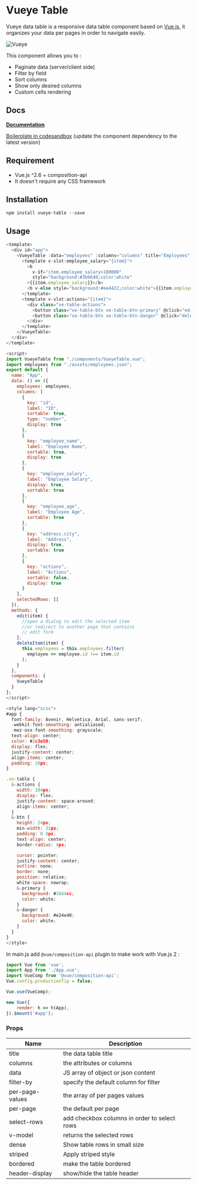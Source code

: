 # Vueye Table

Vueye data table is a responsive data table component based on [Vue.js](http://vuejs.org), it organizes
your data per pages in order to navigate easily.

![Vueye](https://raw.githubusercontent.com/boussadjra/vueye-table/master/src/assets/vueye.png)

This component allows you to :

-   Paginate data (server/client side)
-   Filter by field
-   Sort columns
-   Show only desired columns
-   Custom cells rendering
    

## Docs

**[Documentation](https://boussadjra.github.io/vueye-table/)**

[Boilerplate in codesandbox](https://codesandbox.io/s/bold-star-s7hgw) (update the component dependency to the latest version)



## Requirement

-   Vue.js ^2.6 + composition-api
-   It doesn't require any CSS framework

## Installation

```
npm install vueye-table --save
```

## Usage

```js
<template>
  <div id="app">
    <VueyeTable :data="employees" :columns="columns" title="Employees" filter-by="employee_salary">
      <template v-slot:employee_salary="{item}">
        <b
          v-if="item.employee_salary>100000"
          style="background:#3bb640;color:white"
        >{{item.employee_salary}}</b>
        <b v-else style="background:#ee4422;color:white">{{item.employee_salary}}</b>
      </template>
      <template v-slot:actions="{item}">
        <div class="ve-table-actions">
          <button class="ve-table-btn ve-table-btn-primary" @click="edit(item)">Edit</button>
          <button class="ve-table-btn ve-table-btn-danger" @click="deleteItem(item)">Delete</button>
        </div>
      </template>
    </VueyeTable>
  </div>
</template>

<script>
import VueyeTable from "./components/VueyeTable.vue";
import employees from "./assets/employees.json";
export default {
  name: "App",
  data: () => ({
    employees: employees,
    columns: [
      {
        key: "id",
        label: "ID",
        sortable: true,
        type: "number",
        display: true
      },
      {
        key: "employee_name",
        label: "Employee Name",
        sortable: true,
        display: true
      },
      {
        key: "employee_salary",
        label: "Employee Salary",
        display: true,
        sortable: true
      },
      {
        key: "employee_age",
        label: "Employee Age",
        sortable: true
      },
      {
        key: "address.city",
        label: "Address",
        display: true,
        sortable: true
      },
      {
        key: "actions",
        label: "Actions",
        sortable: false,
        display: true
      }
    ],
    selectedRows: []
  }),
  methods: {
    edit(item) {
      //open a dialog to edit the selected item
      //or redirect to another page that contains
      // edit form
    },
    deleteItem(item) {
      this.employees = this.employees.filter(
        employee => employee.id !== item.id
      );
    }
  },
  components: {
    VueyeTable
  }
};
</script>

<style lang="scss">
#app {
  font-family: Avenir, Helvetica, Arial, sans-serif;
  -webkit-font-smoothing: antialiased;
  -moz-osx-font-smoothing: grayscale;
  text-align: center;
  color: #2c3e50;
  display: flex;
  justify-content: center;
  align-items: center;
  padding: 20px;
}

.ve-table {
  &-actions {
    width: 104px;
    display: flex;
    justify-content: space-around;
    align-items: center;
  }
  &-btn {
    height: 24px;
    min-width: 32px;
    padding: 0 8px;
    text-align: center;
    border-radius: 4px;

    cursor: pointer;
    justify-content: center;
    outline: none;
    border: none;
    position: relative;
    white-space: nowrap;
    &-primary {
      background: #3844cc;
      color: white;
    }
    &-danger {
      background: #e24e40;
      color: white;
    }
  }
}
</style>


```

In main.js add `@vue/composition-api` plugin to make work with Vue.js 2 :

```js
import Vue from 'vue';
import App from './App.vue';
import VueComp from '@vue/composition-api';
Vue.config.productionTip = false;

Vue.use(VueComp);

new Vue({
	render: h => h(App),
}).$mount('#app');
```

### Props

| Name            | Description                                  |
| --------------- | -------------------------------------------- |
| title           | the data table title                         |
| columns         | the attributes or columns                    |
| data            | JS array of object or json content           |
| filter-by       | specify the default column for filter        |
| per-page-values | the array of per pages values                |
| per-page        | the default per page                         |
| select-rows     | add checkbox columns in order to select rows |
| v-model         | returns the selected rows                    |
| dense           | Show table rows in small size                |
| striped         | Apply striped style                          |
| bordered        | make the table bordered                      |
| header-display  | show/hide the table header                   |
